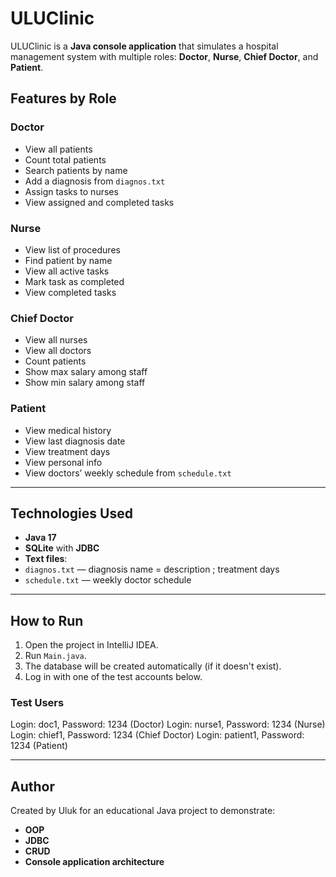 # ULUClinic

ULUClinic is a **Java console application** that simulates a hospital management system with multiple roles:
**Doctor**, **Nurse**, **Chief Doctor**, and **Patient**.

## Features by Role

### Doctor
- View all patients
- Count total patients
- Search patients by name
- Add a diagnosis from `diagnos.txt`
- Assign tasks to nurses
- View assigned and completed tasks

### Nurse
- View list of procedures
- Find patient by name
- View all active tasks
- Mark task as completed
- View completed tasks

### Chief Doctor
- View all nurses
- View all doctors
- Count patients
- Show max salary among staff
- Show min salary among staff

### Patient
- View medical history
- View last diagnosis date
- View treatment days
- View personal info
- View doctors’ weekly schedule from `schedule.txt`

---

## Technologies Used

- **Java 17**
- **SQLite** with **JDBC**
- **Text files**:
- `diagnos.txt` — diagnosis name = description ; treatment days
- `schedule.txt` — weekly doctor schedule

---

## How to Run

1. Open the project in IntelliJ IDEA.
2. Run `Main.java`.
3. The database will be created automatically (if it doesn't exist).
4. Log in with one of the test accounts below.

### Test Users

Login: doc1, Password: 1234 (Doctor)
Login: nurse1, Password: 1234 (Nurse)
Login: chief1, Password: 1234 (Chief Doctor)
Login: patient1, Password: 1234 (Patient)

---

## Author

Created by Uluk for an educational Java project to demonstrate:
- **OOP**
- **JDBC**
- **CRUD**
- **Console application architecture**